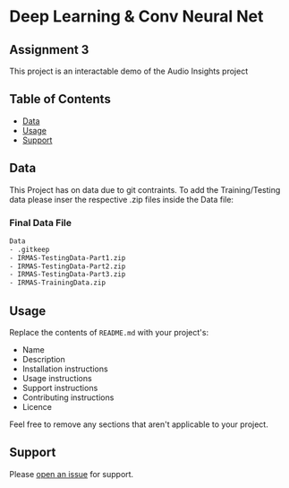 # Deep Learning & Conv Neural Net
## Assignment 3

This project is an interactable demo of the Audio Insights project 

## Table of Contents

- [Data](#Data)
- [Usage](#usage)
- [Support](#support)

## Data

This Project has on data due to git contraints.
To add the Training/Testing data please inser the respective .zip files inside the Data file:

### Final Data File
```sh
Data
- .gitkeep
- IRMAS-TestingData-Part1.zip
- IRMAS-TestingData-Part2.zip
- IRMAS-TestingData-Part3.zip
- IRMAS-TrainingData.zip
```

## Usage

Replace the contents of `README.md` with your project's:

- Name
- Description
- Installation instructions
- Usage instructions
- Support instructions
- Contributing instructions
- Licence

Feel free to remove any sections that aren't applicable to your project.

## Support

Please [open an issue](https://github.com/Dylan4Jacks/Audio-Insights/issues/new) for support.

